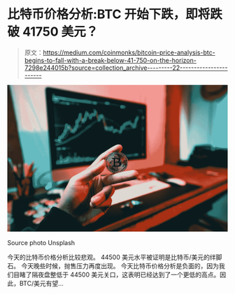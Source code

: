 # 比特币价格分析:BTC 开始下跌，即将跌破 41750 美元？

> 原文：<https://medium.com/coinmonks/bitcoin-price-analysis-btc-begins-to-fall-with-a-break-below-41-750-on-the-horizon-7298e244015b?source=collection_archive---------22----------------------->

![](img/5ea826dcc3264068c1d4674e143b2f5a.png)

Source photo Unsplash

今天的比特币价格分析比较悲观。
44500 美元水平被证明是比特币/美元的绊脚石。
今天晚些时候，抛售压力再度出现。
今天比特币价格分析是负面的，因为我们目睹了隔夜盘整低于 44500 美元关口，这表明已经达到了一个更低的高点。因此，BTC/美元有望…